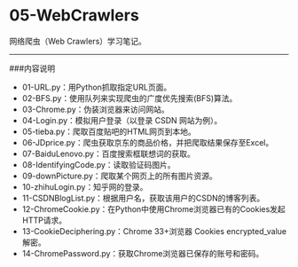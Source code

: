 # 05-WebCrawlers
网络爬虫（Web Crawlers）学习笔记。

----------

###内容说明
+ 01-URL.py：用Python抓取指定URL页面。  
+ 02-BFS.py：使用队列来实现爬虫的广度优先搜索(BFS)算法。  
+ 03-Chrome.py：伪装浏览器来访问网站。  
+ 04-Login.py：模拟用户登录（以登录 CSDN 网站为例）。
+ 05-tieba.py：爬取百度贴吧的HTML网页到本地。
+ 06-JDprice.py：爬虫获取京东的商品价格，并把爬取结果保存至Excel。
+ 07-BaiduLenovo.py：百度搜索框联想词的获取。
+ 08-IdentifyingCode.py：读取验证码图片。
+ 09-downPicture.py：爬取某个网页上的所有图片资源。
+ 10-zhihuLogin.py：知乎网的登录。
+ 11-CSDNBlogList.py：根据用户名，获取该用户的CSDN的博客列表。
+ 12-ChromeCookie.py：在Python中使用Chrome浏览器已有的Cookies发起HTTP请求。
+ 13-CookieDeciphering.py：Chrome 33+浏览器 Cookies encrypted_value 解密。
+ 14-ChromePassword.py：获取Chrome浏览器已保存的账号和密码。